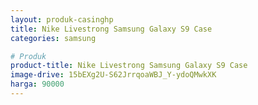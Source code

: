 ```yaml
---
layout: produk-casinghp
title: Nike Livestrong Samsung Galaxy S9 Case
categories: samsung

# Produk
product-title: Nike Livestrong Samsung Galaxy S9 Case
image-drive: 15bEXg2U-S62JrrqoaWBJ_Y-ydoQMwkXK
harga: 90000
---
```

